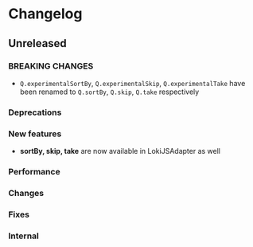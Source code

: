 # Changelog

## Unreleased

### BREAKING CHANGES

- `Q.experimentalSortBy`, `Q.experimentalSkip`, `Q.experimentalTake` have been renamed to `Q.sortBy`, `Q.skip`, `Q.take` respectively

### Deprecations

### New features

- **sortBy, skip, take** are now available in LokiJSAdapter as well

### Performance

### Changes

### Fixes

### Internal
